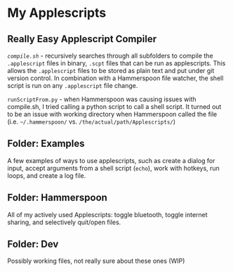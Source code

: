 # My Applescripts

## Really Easy Applescript Compiler

*`compile.sh`* - recursively searches through all subfolders to compile the `.applescript` files in binary, `.scpt` files that can be run as applescripts. This allows the `.applescript` files to be stored as plain text and put under git version control. In combination with a Hammerspoon file watcher, the shell script is run on any `.applescript` file change.

`runScriptFrom.py` - when Hammerspoon was causing issues with compile.sh, I tried calling a python script to call a shell script. It turned out to be an issue with working directory when Hammerspoon called the file (i.e. `~/.hammerspoon/` vs. `/the/actual/path/Applescripts/`)

## Folder: Examples

A few examples of ways to use applescripts, such as create a dialog for input, accept arguments from a shell script (`echo`), work with hotkeys, run loops, and create a log file.

## Folder: Hammerspoon

All of my actively used Applescripts: toggle bluetooth, toggle internet sharing, and selectively quit/open files.

## Folder: Dev

Possibly working files, not really sure about these ones (WIP)
